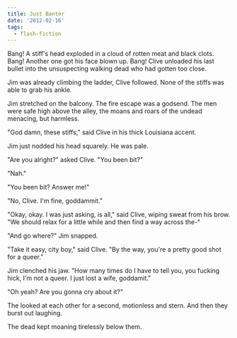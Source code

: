 ```yaml
---
title: Just Banter
date: '2012-02-16'
tags:
  - flash-fiction
---
```


Bang! A stiff's head exploded in a cloud of rotten meat and black clots. Bang!
Another one got his face blown up. Bang! Clive unloaded his last bullet into the
unsuspecting walking dead who had gotten too close.

<!-- truncate -->

Jim was already climbing the ladder, Clive followed. None of the stiffs was able
to grab his ankle.

Jim stretched on the balcony. The fire escape was a godsend. The men were safe
high above the alley, the moans and roars of the undead menacing, but harmless.

"God damn, these stiffs," said Clive in his thick Louisiana accent.

Jim just nodded his head squarely. He was pale.

"Are you alright?" asked Clive. "You been bit?"

"Nah."

"You been bit? Answer me!"

"No, Clive. I'm fine, goddammit."

"Okay, okay. I was just asking, is all," said Clive, wiping sweat from his brow.
"We should relax for a little while and then find a way across the-"

"And go where?" Jim snapped.

"Take it easy, city boy," said Clive. "By the way, you're a pretty good shot for
a queer."

Jim clenched his jaw. "How many times do I have to tell you, you fucking hick,
I'm not a queer. I just lost a wife, goddamit."

"Oh yeah? Are you gonna cry about it?"

The looked at each other for a second, motionless and stern. And then they burst
out laughing.

The dead kept moaning tirelessly below them.
